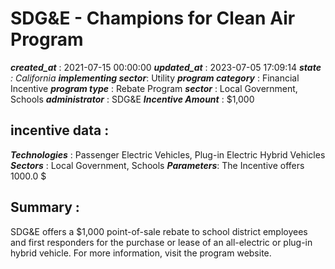 # SDG&E - Champions for Clean Air Program 
 ***created_at*** : 2021-07-15 00:00:00 
 ***updated_at*** : 2023-07-05 17:09:14 
 ***state** : California 
 **implementing sector***: Utility 
 ***program category*** : Financial Incentive 
 ***program type*** : Rebate Program 
 ***sector*** : Local Government, Schools 
 ***administrator*** : SDG&E 
 ***Incentive Amount*** : $1,000

 
 ## incentive data : 
 ***Technologies*** : Passenger Electric Vehicles, Plug-in Electric Hybrid Vehicles 
 ***Sectors*** : Local Government, Schools 
 ***Parameters***: The Incentive offers 1000.0 $ 
 
 ## Summary : 
 SDG&E offers a $1,000 point-of-sale rebate to school district employees and
first responders for the purchase or lease of an all-electric or plug-in
hybrid vehicle. For more information, visit the program website.

 
 
